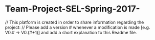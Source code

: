 # Team-Project-SEL-Spring-2017-

// This platform is created in order to share information regarding the project:
// Please add a version # whenever a modification is made [e.g. V0.# -> V0.(#+1)] and add a short explanation to this Readme file.
